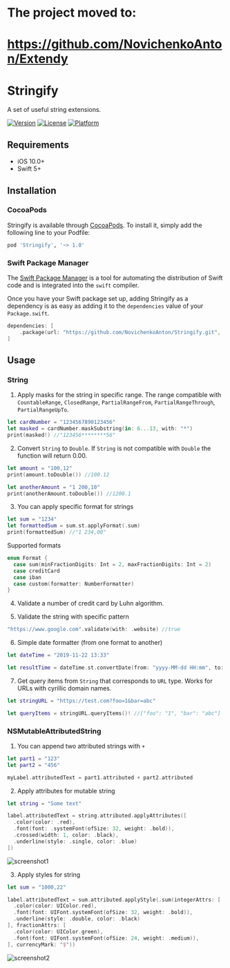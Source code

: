 # The project moved to: 
# https://github.com/NovichenkoAnton/Extendy

# Stringify
A set of useful string extensions.

[![Version](https://img.shields.io/cocoapods/v/Stringify)](https://cocoapods.org/pods/Stringify)
[![License](https://img.shields.io/cocoapods/l/Stringify)](https://raw.githubusercontent.com/NovichenkoAnton/Stringify/master/LICENSE)
[![Platform](https://img.shields.io/cocoapods/p/Stringify)](https://cocoapods.org/pods/Stringify)

## Requirements

- iOS 10.0+
- Swift 5+

## Installation

### CocoaPods

Stringify is available through [CocoaPods](https://cocoapods.org). To install it, simply add the following line to your Podfile:

```ruby
pod 'Stringify', '~> 1.0'
```

### Swift Package Manager

The [Swift Package Manager](https://swift.org/package-manager/) is a tool for automating the distribution of Swift code and is integrated into the `swift` compiler.

Once you have your Swift package set up, adding Stringify as a dependency is as easy as adding it to the `dependencies` value of your `Package.swift`.

```swift
dependencies: [
    .package(url: "https://github.com/NovichenkoAnton/Stringify.git", .upToNextMajor(from: "1.0.0"))
]
```

## Usage

### String
1. Apply masks for the string in specific range. The range compatible with `CountableRange`, `ClosedRange`, `PartialRangeFrom`, `PartialRangeThrough`, `PartialRangeUpTo`.

```swift
let cardNumber = "1234567890123456"
let masked = cardNumber.maskSubstring(in: 6...13, with: "*")
print(masked!) //"123456********56"
```

2. Convert `String` to `Double`. If `String` is not compatible with `Double` the function will return 0.00.

``` swift
let amount = "100,12"
print(amount.toDouble()) //100.12

let anotherAmount = "1 200,10"
print(anotherAmount.toDouble()) //1200.1 
``` 

3. You can apply specific format for strings
```swift
let sum = "1234"
let formattedSum = sum.st.applyFormat(.sum)
print(formattedSum) //"1 234,00"
```

Supported formats
```swift
enum Format {
  case sum(minFractionDigits: Int = 2, maxFractionDigits: Int = 2)
  case creditCard
  case iban
  case custom(formatter: NumberFormatter)
}
```

4. Validate a number of credit card by Luhn algorithm.

5. Validate the string with specific pattern

```swift
"https://www.google.com".validate(with: .website) //true
```

6. Simple date formatter (from one format to another)

```swift
let dateTime = "2019-11-22 13:33"

let resultTime = dateTime.st.convertDate(from: "yyyy-MM-dd HH:mm", to: "h:mm") //"1:33"
```

7. Get query items from `String` that corresponds to `URL` type. Works for URLs with cyrillic domain names.

```swift
let stringURL = "https://test.com?foo=1&bar=abc"

let queryItems = stringURL.queryItems()! //["foo": "1", "bar": "abc"]
```

### NSMutableAttributedString
1. You can append two attributed strings with `+`

```swift
let part1 = "123"
let part2 = "456"

myLabel.attributedText = part1.attributed + part2.attributed
```

2. Apply attributes for mutable string

```swift
let string = "Some text"

label.attributedText = string.attributed.applyAttributes([
  .color(color: .red),
  .font(font: .systemFont(ofSize: 32, weight: .bold)),
  .crossed(width: 1, color: .black),
  .underline(style: .single, color: .blue)
])
```

![screenshot1](https://user-images.githubusercontent.com/8337067/77320216-38a66a00-6d21-11ea-8d1c-1ca8bf0bb9a7.png)

3. Apply styles for string

```swift
let sum = "1000,22"

label.attributedText = sum.attributed.applyStyle(.sum(integerAttrs: [
  .color(color: UIColor.red),
  .font(font: UIFont.systemFont(ofSize: 32, weight: .bold)),
  .underline(style: .double, color: .black)
], fractionAttrs: [
  .color(color: UIColor.green),
  .font(font: UIFont.systemFont(ofSize: 24, weight: .medium)),
], currencyMark: "$"))
```

![screenshot2](https://user-images.githubusercontent.com/8337067/77320368-7dca9c00-6d21-11ea-81fe-3e9162955fa2.png)
